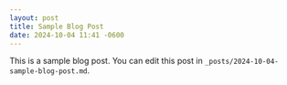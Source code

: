 ```yaml
---
layout: post
title: Sample Blog Post
date: 2024-10-04 11:41 -0600
---
```


This is a sample blog post. You can edit this post in `_posts/2024-10-04-sample-blog-post.md`.
